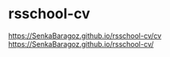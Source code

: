# rsschool-cv
https://SenkaBaragoz.github.io/rsschool-cv/cv
https://SenkaBaragoz.github.io/rsschool-cv/
